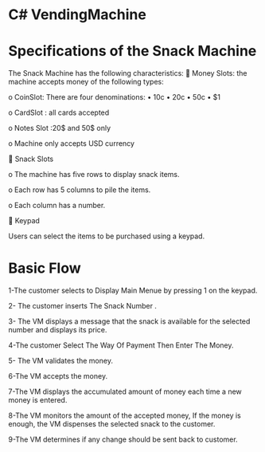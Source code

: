 # C# VendingMachine

# Specifications of the Snack Machine
The Snack Machine has the following characteristics:
 Money Slots: the machine accepts money of the following types:

o CoinSlot: There are four denominations: • 10c • 20c • 50c • $1

o CardSlot : all cards accepted

o Notes Slot :20$ and 50$ only

o Machine only accepts USD currency

 Snack Slots

o The machine has five rows to display snack items.

o Each row has 5 columns to pile the items.

o Each column has a number.

 Keypad

Users can select the items to be purchased using a keypad.

# Basic Flow
1-The customer selects to Display Main Menue by pressing 1 on the keypad.

2- The customer inserts The Snack Number  .

3- The VM displays a message that the snack is available for the selected number and
displays its price.

4-The customer Select The Way Of Payment Then Enter The Money.

5- The VM validates the money.

6-The VM accepts the money.

7-The VM displays the accumulated amount of money each time a new money is entered.

8-The VM monitors the amount of the accepted money, If the money is enough, the VM dispenses the selected snack to the customer.

9-The VM determines if any change should be sent back to customer.
